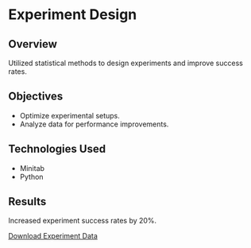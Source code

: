 # Experiment Design

## Overview
Utilized statistical methods to design experiments and improve success rates.

## Objectives
- Optimize experimental setups.
- Analyze data for performance improvements.

## Technologies Used
- Minitab
- Python

## Results
Increased experiment success rates by 20%.

[Download Experiment Data](../assets/experiment_data.csv)
